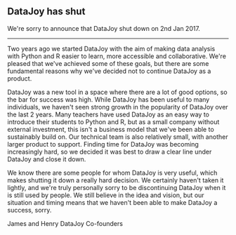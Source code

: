 ## DataJoy has shut

We're sorry to announce that DataJoy shut down on 2nd Jan 2017.

---
Two years ago we started DataJoy with the aim of making data analysis with Python and R easier to learn, more accessible and collaborative. We're pleased that we've achieved some of these goals, but there are some fundamental reasons why we've decided not to continue DataJoy as a product.

DataJoy was a new tool in a space where there are a lot of good options, so the bar for success was high. While DataJoy has been useful to many individuals, we haven't seen strong growth in the popularity of DataJoy over the last 2 years. Many teachers have used DataJoy as an easy way to introduce their students to Python and R, but as a small company without external investment, this isn't a business model that we've been able to sustainably build on. Our technical team is also relatively small, with another larger product to support. Finding time for DataJoy was becoming increasingly hard, so we decided it was best to draw a clear line under DataJoy and close it down.

We know there are some people for whom DataJoy is very useful, which makes shutting it down a really hard decision. We certainly haven't taken it lightly, and we're truly personally sorry to be discontinuing DataJoy when it is still used by people. We still believe in the idea and vision, but our situation and timing means that we haven't been able to make DataJoy a success, sorry.

James and Henry
DataJoy Co-founders
